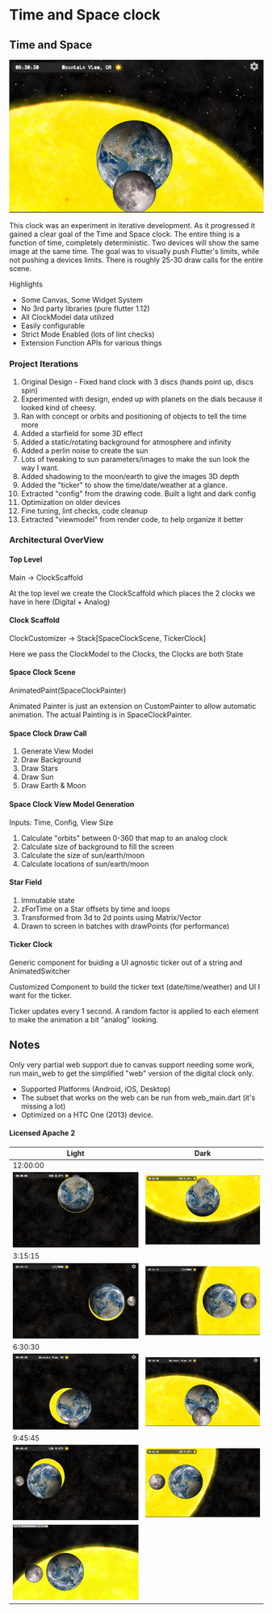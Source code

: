 # Time and Space clock

## Time and Space 

![6:30:30 Light](https://raw.githubusercontent.com/ahammer/adams_clock/master/screenshots/light063030.png) 

This clock was an experiment in iterative development. As it progressed it gained a clear goal of the Time and Space clock. The entire thing is a function of time, completely deterministic. Two devices will show the same image at the same time. The goal was to visually push Flutter's limits, while not pushing a devices limits. There is roughly 25-30 draw calls for the entire scene. 

Highlights
- Some Canvas, Some Widget System
- No 3rd party libraries (pure flutter 1.12)
- All ClockModel data utilized
- Easily configurable
- Strict Mode Enabled (lots of lint checks)
- Extension Function APIs for various things


### Project Iterations 

1) Original Design - Fixed hand clock with 3 discs (hands point up, discs spin)
2) Experimented with design, ended up with planets on the dials because it looked kind of cheesy.
3) Ran with concept or orbits and positioning of objects to tell the time more
4) Added a starfield for some 3D effect
5) Added a static/rotating background for atmosphere and infinity
6) Added a perlin noise to create the sun
7) Lots of tweaking to sun parameters/images to make the sun look the way I want.
8) Added shadowing to the moon/earth to give the images 3D depth
9) Added the "ticker" to show the time/date/weather at a glance.
10) Extracted "config" from the drawing code. Built a light and dark config
11) Optimization on older devices
12) Fine tuning, lint checks, code cleanup
13) Extracted "viewmodel" from render code, to help organize it better

### Architectural OverView

#### Top Level
Main -> ClockScaffold

At the top level we create the ClockScaffold which places the 2 clocks we have in here (Digital + Analog)

#### Clock Scaffold
ClockCustomizer -> Stack[SpaceClockScene, TickerClock]

Here we pass the ClockModel to the Clocks, the Clocks are both State

#### Space Clock Scene

AnimatedPaint(SpaceClockPainter)

Animated Painter is just an extension on CustomPainter to allow automatic animation. The actual Painting is in SpaceClockPainter.

#### Space Clock Draw Call
1) Generate View Model
2) Draw Background
3) Draw Stars
4) Draw Sun
5) Draw Earth & Moon

#### Space Clock View Model Generation
Inputs: Time, Config, View Size
1) Calculate "orbits" between 0-360 that map to an analog clock
2) Calculate size of background to fill the screen
3) Calculate the size of sun/earth/moon
4) Calculate locations of sun/earth/moon


#### Star Field
1) Immutable state
2) zForTime on a Star offsets by time and loops
3) Transformed from 3d to 2d points using Matrix/Vector
4) Drawn to screen in batches with drawPoints (for performance)

#### Ticker Clock
Generic component for buiding a UI agnostic ticker out of a string and AnimatedSwitcher

Customized Component to build the ticker text (date/time/weather) and UI I want for the ticker.

Ticker updates every 1 second. A random factor is applied to each element to make the animation a bit "analog" looking.




## Notes

Only very partial web support due to canvas support needing some work, run main_web to get the simplified "web" version of
the digital clock only.

- Supported Platforms (Android, iOS, Desktop) 
- The subset that works on the web can be run from web_main.dart (it's missing a lot)
- Optimized on a HTC One (2013) device.

#### Licensed Apache 2

| Light | Dark |
| ----- | ---- |
| 12:00:00 |
| ![12:00:00 Dark](https://raw.githubusercontent.com/ahammer/adams_clock/master/screenshots/dark000000.png) | ![12:00:00 Light](https://raw.githubusercontent.com/ahammer/adams_clock/master/screenshots/light000000.png) |
| 3:15:15 |
| ![03:15:15 Dark](https://raw.githubusercontent.com/ahammer/adams_clock/master/screenshots/dark031515.png) | ![3:15:15 Light](https://raw.githubusercontent.com/ahammer/adams_clock/master/screenshots/light031515.png) |
| 6:30:30 |
| ![6:30:30 Dark](https://raw.githubusercontent.com/ahammer/adams_clock/master/screenshots/dark063030.png) | ![6:30:30 Light](https://raw.githubusercontent.com/ahammer/adams_clock/master/screenshots/light063030.png) |
| 9:45:45 |
| ![9:45:45 Dark](https://raw.githubusercontent.com/ahammer/adams_clock/master/screenshots/dark094545.png) | ![9:45:45 Light](https://raw.githubusercontent.com/ahammer/adams_clock/master/screenshots/light094545.png) |
| ![Adams Clock](https://raw.githubusercontent.com/ahammer/adams_clock/master/screenshots/preview.webp) |

